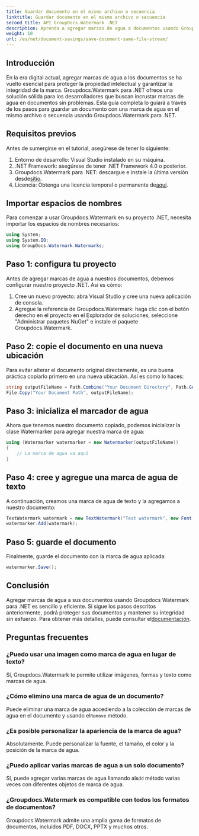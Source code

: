 ```yaml
---
title: Guardar documento en el mismo archivo o secuencia
linktitle: Guardar documento en el mismo archivo o secuencia
second_title: API GroupDocs.Watermark .NET
description: Aprenda a agregar marcas de agua a documentos usando Groupdocs.Watermark para .NET. Esta guía proporciona instrucciones para garantizar la protección e integridad de los documentos.
weight: 10
url: /es/net/document-savings/save-document-same-file-stream/
---
```

## Introducción
En la era digital actual, agregar marcas de agua a los documentos se ha vuelto esencial para proteger la propiedad intelectual y garantizar la integridad de la marca. Groupdocs.Watermark para .NET ofrece una solución sólida para los desarrolladores que buscan incrustar marcas de agua en documentos sin problemas. Esta guía completa lo guiará a través de los pasos para guardar un documento con una marca de agua en el mismo archivo o secuencia usando Groupdocs.Watermark para .NET.
## Requisitos previos
Antes de sumergirse en el tutorial, asegúrese de tener lo siguiente:
1. Entorno de desarrollo: Visual Studio instalado en su máquina.
2. .NET Framework: asegúrese de tener .NET Framework 4.0 o posterior.
3.  Groupdocs.Watermark para .NET: descargue e instale la última versión desde[sitio](https://releases.groupdocs.com/Watermark/net/).
4.  Licencia: Obtenga una licencia temporal o permanente de[aquí](https://purchase.groupdocs.com/temporary-license/).
## Importar espacios de nombres
Para comenzar a usar Groupdocs.Watermark en su proyecto .NET, necesita importar los espacios de nombres necesarios:
```csharp
using System;
using System.IO;
using GroupDocs.Watermark.Watermarks;
```
## Paso 1: configura tu proyecto
Antes de agregar marcas de agua a nuestros documentos, debemos configurar nuestro proyecto .NET. Así es cómo:
1. Cree un nuevo proyecto: abra Visual Studio y cree una nueva aplicación de consola.
2. Agregue la referencia de Groupdocs.Watermark: haga clic con el botón derecho en el proyecto en el Explorador de soluciones, seleccione "Administrar paquetes NuGet" e instale el paquete Groupdocs.Watermark.
## Paso 2: copie el documento en una nueva ubicación
Para evitar alterar el documento original directamente, es una buena práctica copiarlo primero en una nueva ubicación. Así es como lo haces:
```csharp
string outputFileName = Path.Combine("Your Document Directory", Path.GetFileName("Your Document Path"));
File.Copy("Your Document Path", outputFileName);
```
## Paso 3: inicializa el marcador de agua
Ahora que tenemos nuestro documento copiado, podemos inicializar la clase Watermarker para agregar nuestra marca de agua:
```csharp
using (Watermarker watermarker = new Watermarker(outputFileName))
{
    // La marca de agua va aquí
}
```
## Paso 4: cree y agregue una marca de agua de texto
A continuación, creamos una marca de agua de texto y la agregamos a nuestro documento:
```csharp
TextWatermark watermark = new TextWatermark("Test watermark", new Font("Arial", 12));
watermarker.Add(watermark);
```
## Paso 5: guarde el documento
Finalmente, guarde el documento con la marca de agua aplicada:
```csharp
watermarker.Save();
```
## Conclusión
Agregar marcas de agua a sus documentos usando Groupdocs Watermark para .NET es sencillo y eficiente. Si sigue los pasos descritos anteriormente, podrá proteger sus documentos y mantener su integridad sin esfuerzo. Para obtener más detalles, puede consultar el[documentación](https://tutorials.groupdocs.com/Watermark/net/).
## Preguntas frecuentes
### ¿Puedo usar una imagen como marca de agua en lugar de texto?
Sí, Groupdocs.Watermark te permite utilizar imágenes, formas y texto como marcas de agua.
### ¿Cómo elimino una marca de agua de un documento?
 Puede eliminar una marca de agua accediendo a la colección de marcas de agua en el documento y usando el`Remove` método.
### ¿Es posible personalizar la apariencia de la marca de agua?
Absolutamente. Puede personalizar la fuente, el tamaño, el color y la posición de la marca de agua.
### ¿Puedo aplicar varias marcas de agua a un solo documento?
 Sí, puede agregar varias marcas de agua llamando al`Add` método varias veces con diferentes objetos de marca de agua.
### ¿Groupdocs.Watermark es compatible con todos los formatos de documentos?
Groupdocs.Watermark admite una amplia gama de formatos de documentos, incluidos PDF, DOCX, PPTX y muchos otros.